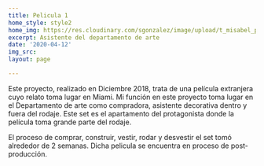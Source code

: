 ```yaml
---
title: Pelicula 1
home_style: style2
home_img: https://res.cloudinary.com/sgonzalez/image/upload/t_misabel_preview/misabelrodriguez/pelicula-1/01.jpg
excerpt: Asistente del departamento de arte
date: '2020-04-12'
img_src: 
layout: page

---
```

Este proyecto, realizado en Diciembre 2018, trata de una película extranjera cuyo relato toma lugar en Miami. Mi función en este proyecto toma lugar en el Departamento de arte como compradora, asistente decorativa dentro y fuera del rodaje. Este set es el apartamento del protagonista donde la película toma grande parte del rodaje.

El proceso de comprar, construir, vestir, rodar y desvestir el set tomó alrededor de 2 semanas. Dicha pelicula se encuentra en proceso de post-producción.